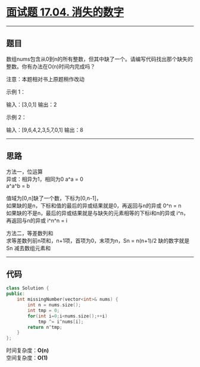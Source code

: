 # [面试题 17.04. 消失的数字](https://leetcode.cn/problems/missing-number-lcci/)

---

## 题目

数组nums包含从0到n的所有整数，但其中缺了一个。请编写代码找出那个缺失的整数。你有办法在O(n)时间内完成吗？

注意：本题相对书上原题稍作改动

示例 1：

输入：[3,0,1]
输出：2
 

示例 2：

输入：[9,6,4,2,3,5,7,0,1]
输出：8

---

## 思路

方法一，位运算  
异或：相异为1，相同为0
a^a = 0  
a^a^b = b

值域为[0,n]缺了一个数，下标为[0,n-1]，  
如果缺的是n，下标和值的最后的异或结果就是0，再返回与n的异或 0^n = n  
如果缺的不是n，最后的异或结果就是与缺失的元素相等的下标i和n的异或 i^n，再返回与n的异或 i^n^n = i

方法二，等差数列和  
求等差数列前n项和，n+1项，首项为0，末项为n，Sn = n(n+1)/2
缺的数字就是 Sn 减去数组元素和

---

## 代码

```C++
class Solution {
public:
    int missingNumber(vector<int>& nums) {
        int n = nums.size();
        int tmp = 0;
        for(int i=0;i<nums.size();++i)
            tmp ^= i^nums[i];
        return n^tmp;
    }
};
```

时间复杂度：**O(n)**  
空间复杂度：**O(1)**
